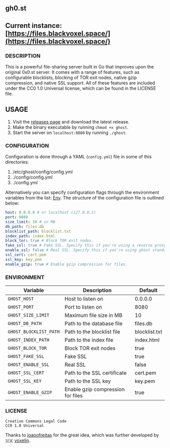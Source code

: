 ## gh0.st

## Current instance: [https://files.blackvoxel.space/](https://files.blackvoxel.space/)

### DESCRIPTION

This is a powerful file-sharing server built in Go that improves upon the original 0x0.st server. It comes with a range of features, such as configurable blocklists, blocking of TOR exit nodes, native gzip compression, and native SSL support. All of these features are included under the CC0 1.0 Universal license, which can be found in the LICENSE file.

## USAGE

1. Visit the [releases page](https://github.com/voxelin/gh0.st/releases/latest) and download the latest release.
2. Make the binary executable by running `chmod +x ghost`.
3. Start the server on `localhost:8080` by running `./ghost`.

### CONFIGURATION

Configuration is done through a YAML (`config.yml`) file in some of this directories:

1. /etc/ghost/config/config.yml
2. ./config/config.yml
3. ./config.yml

Alternatively you can specify configuration flags through the environment variables from the list: [Env](#Environment). The structure of the configuration file is outlined below:

```yaml
host: 0.0.0.0 # or localhost (127.0.0.1)
port: 8080
size_limit: 10 # in MB
db_path: files.db
blocklist_path: blocklist.txt
index_path: index.html
block_tor: true # Block TOR exit nodes.
fake_ssl: true # Fake SSL. Specify this if you're using a reverse proxy with SSL. No need to specify ssl_cert and ssl_key.
enable_ssl: false # Real SSL. Specify this if you're using ghost standalone with SSL. Specify ssl_cert and ssl_key.
ssl_cert: cert.pem
ssl_key: key.pem
enable_gzip: true # Enable gzip compression for files.
```

### ENVIRONMENT

| Variable               | Description                       | Default       |
| ---------------------- | --------------------------------- | ------------- |
| `GHOST_HOST`           | Host to listen on                 | 0.0.0.0       |
| `GHOST_PORT`           | Port to listen on                 | 8080          |
| `GHOST_SIZE_LIMIT`     | Maximum file size in MB           | 10            |
| `GHOST_DB_PATH`        | Path to the database file         | files.db      |
| `GHOST_BLOCKLIST_PATH` | Path to the blocklist file        | blocklist.txt |
| `GHOST_INDEX_PATH`     | Path to the index file            | index.html    |
| `GHOST_BLOCK_TOR`      | Block TOR exit nodes              | true          |
| `GHOST_FAKE_SSL`       | Fake SSL                          | true          |
| `GHOST_ENABLE_SSL`     | Real SSL                          | false         |
| `GHOST_SSL_CERT`       | Path to the SSL certificate       | cert.pem      |
| `GHOST_SSL_KEY`        | Path to the SSL key               | key.pem       |
| `GHOST_ENABLE_GZIP`    | Enable gzip compression for files | true          |

### LICENSE

```
Creative Commons Legal Code
CC0 1.0 Universal
```

Thanks to [joaoofreitas](https://github.com/joaoofreitas) for the great idea, which was further developed by 🇺🇦 [voxelin](https://github.com/voxelin).

